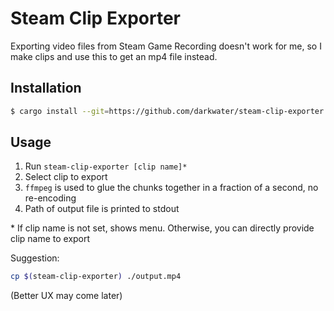 Steam Clip Exporter
===================

Exporting video files from Steam Game Recording doesn't work for me, so I make
clips and use this to get an mp4 file instead.

Installation
------------

```sh
$ cargo install --git=https://github.com/darkwater/steam-clip-exporter
```

Usage
-----

1. Run `steam-clip-exporter [clip name]*`
2. Select clip to export
3. `ffmpeg` is used to glue the chunks together in a fraction of a second, no re-encoding
4. Path of output file is printed to stdout

\* If clip name is not set, shows menu. Otherwise, you can directly provide clip name to export

Suggestion:

```sh
cp $(steam-clip-exporter) ./output.mp4
```

(Better UX may come later)
